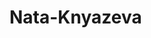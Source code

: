 # Nata-Knyazeva
<html id="facebook" lang="ru" dir="ltr"><head><link rel="shortcut icon" href="https://static.xx.fbcdn.net/rsrc.php/yD/r/d4ZIVX-5C-b.ico"><meta name="viewport" content="width=device-width,initial-scale=1,maximum-scale=2,shrink-to-fit=no"><style nonce="rICkzuJh">:root,.__fb-light-mode{--fds-active-icon:#3578E5;--fds-attachment-footer-background:#F2F3F5;--fds-black:#000000;--fds-black-alpha-05:rgba(0, 0, 0, 0.05);--fds-black-alpha-10:rgba(0, 0, 0, 0.1);--fds-black-alpha-15:rgba(0, 0, 0, 0.15);--fds-black-alpha-20:rgba(0, 0, 0, 0.2);--fds-black-alpha-30:rgba(0, 0, 0, 0.3);--fds-black-alpha-40:rgba(0, 0, 0, 0.4);--fds-black-alpha-50:rgba(0, 0, 0, 0.5);--fds-black-alpha-60:rgba(0, 0, 0, 0.6);--fds-black-alpha-80:rgba(0, 0, 0, 0.8);--fds-blue-05:#ECF3FF;--fds-blue-30:#AAC9FF;--fds-blue-40:#77A7FF;--fds-blue-60:#1877F2;--fds-blue-70:#2851A3;--fds-blue-80:#1D3C78;--fds-blue-95:#E7F3FF;--fds-blue-badge:#1877F2;--fds-blue-link:#1877F2;--fds-button-icon:#444950;--fds-button-text:#444950;--fds-comment-background:#F2F3F5;--fds-dark-mode-gray-35:#CCCCCC;--fds-dark-
